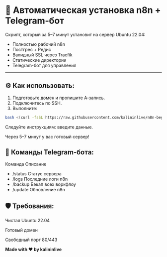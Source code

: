 # 🚀 Автоматическая установка n8n + Telegram-бот

Скрипт, который за 5–7 минут установит на сервер Ubuntu 22.04:

- Полностью рабочий n8n
- Постгрес + Редис
- Валидный SSL через Traefik
- Статические директории
- Telegram-бот для управления

---

## ⚙️ Как использовать:

1. Подготовьте домен и пропишите А-запись.
2. Подключитесь по SSH.
3. Выполните:

```bash
bash <(curl -fsSL https://raw.githubusercontent.com/kalininlive/n8n-beget-install/main/install.sh)
```

Следуйте инструкциям: введите данные.

Через 5–7 минут у вас готовый сервер!

## 📜 Команды Telegram-бота:

Команда	Описание
- /status	Статус сервера
- /logs	Последние логи n8n
- /backup	Бэкап всех воркфлоу
- /update	Обновление n8n

## 🛡️ Требования:
Чистая Ubuntu 22.04

Готовый домен

Свободный порт 80/443

**Made with ❤️ by kalininlive**

